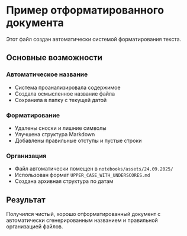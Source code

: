 # Пример отформатированного документа

Этот файл создан автоматически системой форматирования текста.

## Основные возможности

### Автоматическое название
- Система проанализировала содержимое
- Создала осмысленное название файла
- Сохранила в папку с текущей датой

### Форматирование
- Удалены сноски и лишние символы
- Улучшена структура Markdown
- Добавлены правильные отступы и пустые строки

### Организация
- Файл автоматически помещен в `notebooks/assets/24.09.2025/`
- Использован формат `UPPER_CASE_WITH_UNDERSCORES.md`
- Создана архивная структура по датам

## Результат

Получился чистый, хорошо отформатированный документ с автоматически сгенерированным названием и правильной организацией файлов.
